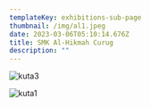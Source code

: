 ```yaml
---
templateKey: exhibitions-sub-page
thumbnail: /img/al1.jpeg
date: 2023-03-06T05:10:14.676Z
title: SMK Al-Hikmah Curug
description: ""
---
```

![kuta3](/img/al2.jpeg)

![kuta1](/img/al3.jpeg)


